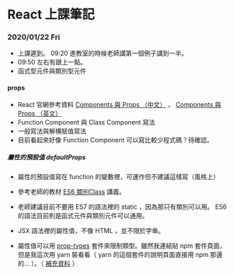 # React 上課筆記

### 2020/01/22 Fri

- 上課遲到。 09:20 進教室的時候老師講第一個例子講到一半。
- 09:50 左右有跟上一點。
- 函式型元件與類別型元件

#### props

- React 官網參考資料 [Components 與 Props （中文）](https://zh-hant.reactjs.org/docs/components-and-props.html) ， [Components 與 Props （英文）](https://reactjs.org/docs/components-and-props.html)
- Function Component 與 Class Component 寫法
- 一般寫法與解構賦值寫法
- 目前看起來好像 Function Component 可以寫比較少程式碼？待確認。

##### 屬性的預設值 defaultProps

- 屬性的預設值寫在 function 的變數裡，可運作但不建議這樣寫（風格上）
- 參考老師的教材 [ES6 類別Class](https://github.com/eyesofkids/mfee11-react/blob/main/%E6%95%99%E6%9D%90/0121/ES6%E7%AF%87-%E9%A1%9E%E5%88%A5class.pdf) 講義。
- 老師建議目前不要用 ES7 的語法裡的 static ，因為那只有類別可以用。 ES6 的語法目前則是函式元件與類別元件可以通用。


- JSX 語法裡的屬性值，不像 HTML ，並不限於字串。
- 屬性值可以用 [prop-types](https://www.npmjs.com/package/prop-types) 套件來限制類型。雖然我連結貼 npm 套件頁面，但是我這次用 yarn 裝看看（ yarn 的這個套件的說明頁面直接用 npm 那邊的... ）。（ [補充資料](https://github.com/eyesofkids/mfee11-react/issues/5) ）
